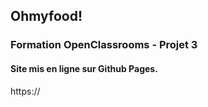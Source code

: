 ## Ohmyfood!

### Formation OpenClassrooms - Projet 3

#### Site mis en ligne sur Github Pages.

https://
